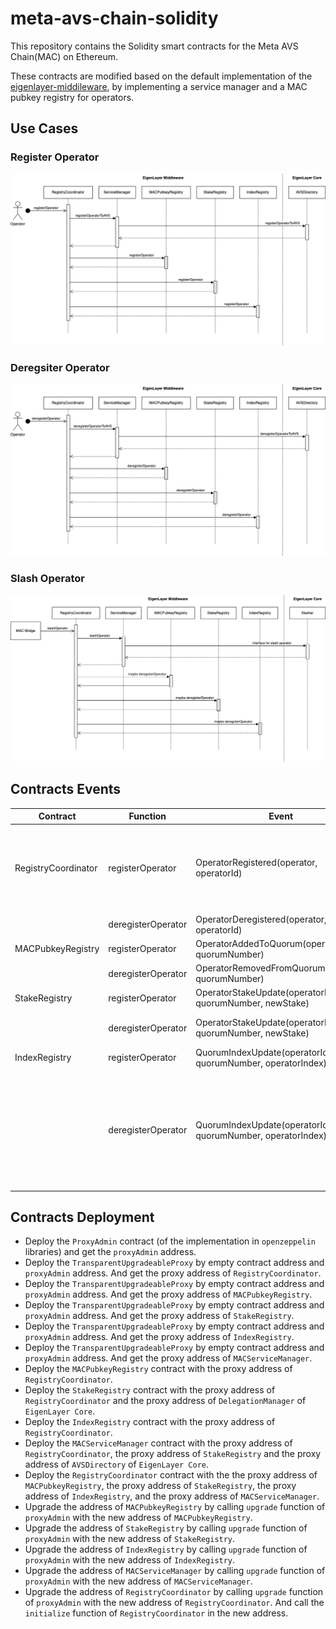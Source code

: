 # meta-avs-chain-solidity

This repository contains the Solidity smart contracts for the Meta AVS Chain(MAC) on Ethereum.

These contracts are modified based on the default implementation of the [eigenlayer-middileware](https://github.com/Layr-Labs/eigenlayer-middleware), by implementing a service manager and a MAC pubkey registry for operators.

## Use Cases

### Register Operator

![registor operator](/images/register_operator.png)

### Deregsiter Operator

![deregistor operator](/images/deregister_operator.png)

### Slash Operator

![slash escalation](/images/slash_escalation.png)

## Contracts Events

| Contract | Function | Event | Notes
|---|---|---|---
| RegistryCoordinator | registerOperator | OperatorRegistered(operator, operatorId) | If the operator is not registered or has been deregistered, the operator can be registered.
| | deregisterOperator | OperatorDeregistered(operator, operatorId) | -
| MACPubkeyRegistry | registerOperator | OperatorAddedToQuorum(operator, quorumNumber) | -
| | deregisterOperator | OperatorRemovedFromQuorum(operator, quorumNumber) | -
| StakeRegistry | registerOperator | OperatorStakeUpdate(operatorId, quorumNumber, newStake) | -
| | deregisterOperator | OperatorStakeUpdate(operatorId, quorumNumber, newStake) | The `newStake` in the event is 0.
| IndexRegistry | registerOperator | QuorumIndexUpdate(operatorId, quorumNumber, operatorIndex) | -
| | deregisterOperator | QuorumIndexUpdate(operatorId, quorumNumber, operatorIndex) | The `operatorIndex` is the index of the removed operator in the quorum. And the `operatorId` is the last operator in the quorum.

## Contracts Deployment

* Deploy the `ProxyAdmin` contract (of the implementation in `openzeppelin` libraries) and get the `proxyAdmin` address.
* Deploy the `TransparentUpgradeableProxy` by empty contract address and `proxyAdmin` address. And get the proxy address of `RegistryCoordinator`.
* Deploy the `TransparentUpgradeableProxy` by empty contract address and `proxyAdmin` address. And get the proxy address of `MACPubkeyRegistry`.
* Deploy the `TransparentUpgradeableProxy` by empty contract address and `proxyAdmin` address. And get the proxy address of `StakeRegistry`.
* Deploy the `TransparentUpgradeableProxy` by empty contract address and `proxyAdmin` address. And get the proxy address of `IndexRegistry`.
* Deploy the `TransparentUpgradeableProxy` by empty contract address and `proxyAdmin` address. And get the proxy address of `MACServiceManager`.
* Deploy the `MACPubkeyRegistry` contract with the proxy address of `RegistryCoordinator`.
* Deploy the `StakeRegistry` contract with the proxy address of `RegistryCoordinator` and the proxy address of `DelegationManager` of `EigenLayer Core`.
* Deploy the `IndexRegistry` contract with the proxy address of `RegistryCoordinator`.
* Deploy the `MACServiceManager` contract with the proxy address of `RegistryCoordinator`, the proxy address of `StakeRegistry` and the proxy address of `AVSDirectory` of `EigenLayer Core`.
* Deploy the `RegistryCoordinator` contract with the the proxy address of `MACPubkeyRegistry`, the proxy address of `StakeRegistry`, the proxy address of `IndexRegistry`, and the proxy address of `MACServiceManager`.
* Upgrade the address of `MACPubkeyRegistry` by calling `upgrade` function of `proxyAdmin` with the new address of `MACPubkeyRegistry`.
* Upgrade the address of `StakeRegistry` by calling `upgrade` function of `proxyAdmin` with the new address of `StakeRegistry`.
* Upgrade the address of `IndexRegistry` by calling `upgrade` function of `proxyAdmin` with the new address of `IndexRegistry`.
* Upgrade the address of `MACServiceManager` by calling `upgrade` function of `proxyAdmin` with the new address of `MACServiceManager`.
* Upgrade the address of `RegistryCoordinator` by calling `upgrade` function of `proxyAdmin` with the new address of `RegistryCoordinator`. And call the `initialize` function of `RegistryCoordinator` in the new address.
